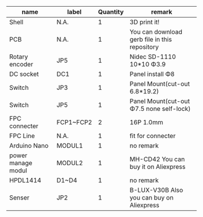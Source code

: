 name|label|Quantity|remark
-|-|-|-
Shell|N.A.|1|3D print it!
PCB|N.A.|1|You can download gerb file in this repository
Rotary encoder|JP5|1|Nidec SD-1110 10*10 Φ3.9
DC socket|DC1|1|Panel install Φ8
Switch|JP3|1|Panel Mount(cut-out 6.8*19.2)
Switch|JP5|1|Panel Mount(cut-out Φ7.5 none self-lock)
FPC connecter|FCP1~FCP2|2|16P 1.0mm
FPC Line|N.A.|1|fit for connecter
Arduino Nano|MODUL1|1|no remark
power manage modul|MODUL2|1|MH-CD42 You can buy it on Aliexpress
HPDL1414|D1~D4|1|no remark
Senser|JP2|1|B-LUX-V30B Also you can buy on Aliexpress